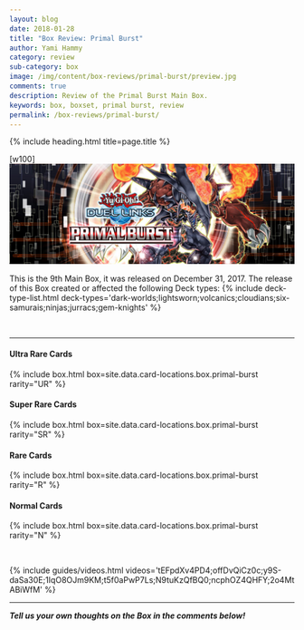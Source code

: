 ```yaml
---
layout: blog
date: 2018-01-28
title: "Box Review: Primal Burst"
author: Yami Hammy
category: review
sub-category: box
image: /img/content/box-reviews/primal-burst/preview.jpg
comments: true
description: Review of the Primal Burst Main Box.
keywords: box, boxset, primal burst, review
permalink: /box-reviews/primal-burst/
---
```


{% include heading.html title=page.title %}

[w100]
![](/img/content/box-reviews/primal-burst/banner.jpg)

This is the 9th Main Box, it was released on December 31, 2017. The release of this Box created or affected the following Deck types:
{% include deck-type-list.html deck-types='dark-worlds;lightsworn;volcanics;cloudians;six-samurais;ninjas;jurracs;gem-knights' %}

<br>

---

#### Ultra Rare Cards

{% include box.html box=site.data.card-locations.box.primal-burst rarity="UR" %}

#### Super Rare Cards

{% include box.html box=site.data.card-locations.box.primal-burst rarity="SR" %}

#### Rare Cards

{% include box.html box=site.data.card-locations.box.primal-burst rarity="R" %}

#### Normal Cards

{% include box.html box=site.data.card-locations.box.primal-burst rarity="N" %}

<br>

<a name="videos"></a>

{% include guides/videos.html videos='tEFpdXv4PD4;offDvQiCz0c;y9S-daSa30E;1IqO8OJm9KM;t5f0aPwP7Ls;N9tuKzQfBQ0;ncphOZ4QHFY;2o4MtABiWfM' %}

---

***Tell us your own thoughts on the Box in the comments below!***
